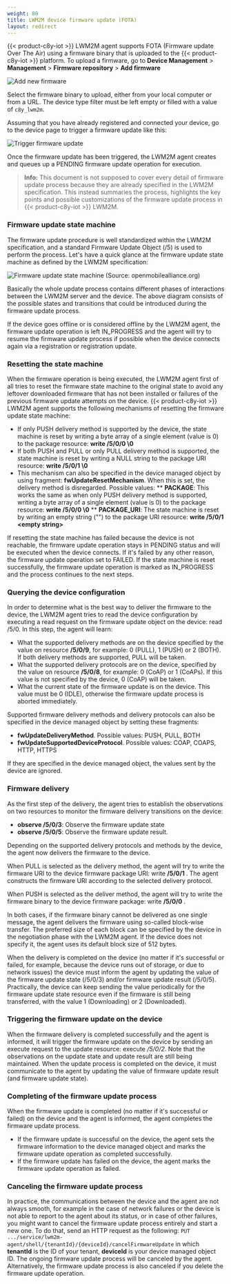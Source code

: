 ```yaml
---
weight: 80
title: LWM2M device firmware update (FOTA)
layout: redirect
---
```


{{< product-c8y-iot >}} LWM2M agent supports FOTA (Firmware update Over The Air) using a firmware binary that is uploaded to the {{< product-c8y-iot >}} platform.
To upload a firmware, go to **Device Management** &gt; **Management** &gt; **Firmware repository** &gt; **Add firmware**

![Add new firmware](/images/device-protocols/lwm2m/lwm2m-add-new-firmware.png)

Select the firmware binary to upload, either from your local computer or from a URL. The device type filter must be left empty or filled with a value of `c8y_lwm2m`.

Assuming that you have already registered and connected your device, go to the device page to trigger a firmware update like this:

![Trigger firmware update](/images/device-protocols/lwm2m/lwm2m-trigger-fota.png)

Once the firmware update has been triggered, the LWM2M agent creates and queues up a PENDING firmware update operation for execution.

> **Info:** This document is not supposed to cover every detail of firmware update process because they are already specified in the LWM2M specification. This instead summaries the process, highlights the key points and possible customizations of the firmware update process in {{< product-c8y-iot >}} LWM2M.

### Firmware update state machine

The firmware update procedure is well standardized within the LWM2M specification, and a standard Firmware Update Object (&#47;5) is used to perform the process.
Let's have a quick glance at the firmware update state machine as defined by the LWM2M specification:

 ![Firmware update state machine](/images/device-protocols/lwm2m/lwm2m-fota-state-machine.png)
 (Source: openmobilealliance.org)

Basically the whole update process contains different phases of interactions between the LWM2M server and the device. The above diagram consists of the possible states and transitions that could be introduced during the firmware update process.

If the device goes offline or is considered offline by the LWM2M agent, the firmware update operation is left IN_PROGRESS and the agent will try to resume the firmware update process if possible when the device connects again via a registration or registration update.

### Resetting the state machine

When the firmware operation is being executed, the LWM2M agent first of all tries to reset the firmware state machine to the original state to avoid any leftover downloaded firmware that has not been installed or failures of the previous firmware update attempts on the device.
{{< product-c8y-iot >}} LWM2M agent supports the following mechanisms of resetting the firmware update state machine:
* If only PUSH delivery method is supported by the device, the state machine is reset by writing a byte array of a single element (value is 0) to the package resource: **write &#47;5&#47;0&#47;0 \0**
* If both PUSH and PULL or only PULL delivery method is supported, the state machine is reset by writing a NULL string to the package URI resource: **write &#47;5&#47;0&#47;1 \0**
* This mechanism can also be specified in the device managed object by using fragment: **fwUpdateResetMechanism**. When this is set, the delivery method is disregarded. Possible values:
    ** **PACKAGE**: This works the same as when only PUSH delivery method is supported, writing a byte array of a single element (value is 0) to the package resource: **write &#47;5&#47;0&#47;0 \0**
    ** **PACKAGE_URI**: The state machine is reset by writing an empty string ("") to the package URI resource: **write &#47;5&#47;0&#47;1 &lt;empty string&gt;**

 If resetting the state machine has failed because the device is not reachable, the firmware update operation stays in PENDING status and will be executed when the device connects. If it's failed by any other reason, the firmware update operation set to FAILED.
 If the state machine is reset successfully, the firmware update operation is marked as IN_PROGRESS and the process continues to the next steps.

### Querying the device configuration

In order to determine what is the best way to deliver the firmware to the device, the LWM2M agent tries to read the device configuration by executing a read request on the firmware update object on the device: read &#47;5&#47;0.
In this step, the agent will learn:
* What the supported delivery methods are on the device specified by the value on resource **&#47;5&#47;0&#47;9**, for example: 0 (PULL), 1 (PUSH) or 2 (BOTH). If both delivery methods are supported, PULL will be taken.
* What the supported delivery protocols are on the device, specified by the value on resource **&#47;5&#47;0&#47;8**, for example: 0 (CoAP) or 1 (CoAPs). If this value is not specified by the device, 0 (CoAP) will be taken.
* What the current state of the firmware update is on the device. This value must be 0 (IDLE), otherwise the firmware update process is aborted immediately.

Supported firmware delivery methods and delivery protocols can also be specified in the device managed object by setting these fragments:
* **fwUpdateDeliveryMethod**. Possible values: PUSH, PULL, BOTH
* **fwUpdateSupportedDeviceProtocol**. Possible values: COAP, COAPS, HTTP, HTTPS

If they are specified in the device managed object, the values sent by the device are ignored.


### Firmware delivery

As the first step of the delivery, the agent tries to establish the observations on two resources to monitor the firmware delivery transitions on the device:
* **observe &#47;5&#47;0&#47;3**: Observe the firmware update state
* **observe &#47;5&#47;0&#47;5**: Observe the firmware update result.

Depending on the supported delivery protocols and methods by the device, the agent now delivers the firmware to the device.

When PULL is selected as the delivery method, the agent will try to write the firmware URI to the device firmware package URI: write **&#47;5&#47;0&#47;1 <firmware uri>**. The agent constructs the firmware URI according to the selected delivery protocol.

When PUSH is selected as the deliver method, the agent will try to write the firmware binary to the device firmware package: write **&#47;5&#47;0&#47;0 <firmware binary>**.

In both cases, if the firmware binary cannot be delivered as one single message, the agent delivers the firmware using so-called block-wise transfer. The preferred size of each block can be specified by the device in the negotiation phase with the LWM2M agent. If the device does not specify it, the agent uses its default block size of 512 bytes.

When the delivery is completed on the device (no matter if it's successful or failed, for example, because the device runs out of storage, or due to network issues) the device must inform the agent by updating the value of the firmware update state (&#47;5&#47;0&#47;3) and/or firmware update result (&#47;5&#47;0&#47;5). Practically, the device can keep sending the value periodically for the firmware update state resource even if the firmware is still being transferred, with the value 1 (Downloading) or 2 (Downloaded).

### Triggering the firmware update on the device

When the firmware delivery is completed successfully and the agent is informed, it will trigger the firmware update on the device by sending an execute request to the update resource: execute *&#47;5&#47;0&#47;2*. Note that the observations on the update state and update result are still being maintained. When the update process is completed on the device, it must communicate to the agent by updating the value of firmware update result (and firmware update state).

### Completing of the firmware update process
When the firmware update is completed (no matter if it's successful or failed) on the device and the agent is informed, the agent completes the firmware update process.
* If the firmware update is successful on the device, the agent sets the firmware information to the device managed object and marks the firmware update operation as completed successfully.
* If the firmware update has failed on the device, the agent marks the firmware update operation as failed.

### Canceling the firmware update process
In practice, the communications between the device and the agent are not always smooth, for example in the case of network failures or the device is not able to report to the agent about its status, or in case of other failures, you might want to cancel the firmware update process entirely and start a new one. To do that, send an HTTP request as the following:
```PUT .../service/lwm2m-agent/shell/{tenantId}/{deviceId}/cancelFirmwareUpdate```
in which **tenantId** is the ID of your tenant, **deviceId** is your device managed object ID. The ongoing firmware update process will be canceled by the agent.
Alternatively, the firmware update process is also canceled if you delete the firmware update operation.
